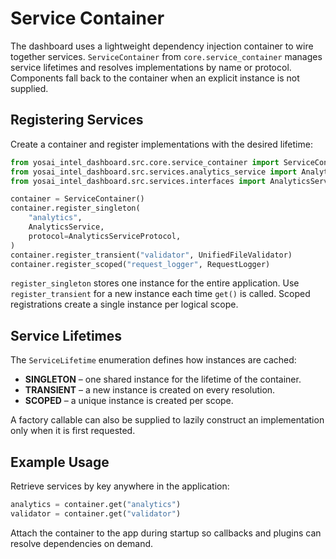# Service Container

The dashboard uses a lightweight dependency injection container to wire together services.
`ServiceContainer` from `core.service_container` manages service lifetimes and resolves
implementations by name or protocol. Components fall back to the container when an
explicit instance is not supplied.

## Registering Services

Create a container and register implementations with the desired lifetime:

```python
from yosai_intel_dashboard.src.core.service_container import ServiceContainer
from yosai_intel_dashboard.src.services.analytics_service import AnalyticsService
from yosai_intel_dashboard.src.services.interfaces import AnalyticsServiceProtocol

container = ServiceContainer()
container.register_singleton(
    "analytics",
    AnalyticsService,
    protocol=AnalyticsServiceProtocol,
)
container.register_transient("validator", UnifiedFileValidator)
container.register_scoped("request_logger", RequestLogger)
```

`register_singleton` stores one instance for the entire application. Use
`register_transient` for a new instance each time `get()` is called. Scoped
registrations create a single instance per logical scope.

## Service Lifetimes

The `ServiceLifetime` enumeration defines how instances are cached:

- **SINGLETON** – one shared instance for the lifetime of the container.
- **TRANSIENT** – a new instance is created on every resolution.
- **SCOPED** – a unique instance is created per scope.

A factory callable can also be supplied to lazily construct an implementation
only when it is first requested.

## Example Usage

Retrieve services by key anywhere in the application:

```python
analytics = container.get("analytics")
validator = container.get("validator")
```

Attach the container to the app during startup so callbacks and plugins can
resolve dependencies on demand.
